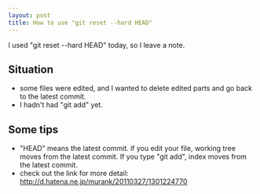 ```yaml
---
layout: post
title: How to use "git reset --hard HEAD"
---
```


I used "git reset --hard HEAD" today, so I leave a note.

## Situation

* some files were edited, and I wanted to delete edited parts and go back to the latest commit.
* I hadn't had "git add" yet.


## Some tips

* "HEAD" means the latest commit. if you edit your file, working tree moves from the latest commit. If you type "git add", index moves from the latest commit.
* check out the link for more detail: http://d.hatena.ne.jp/murank/20110327/1301224770
